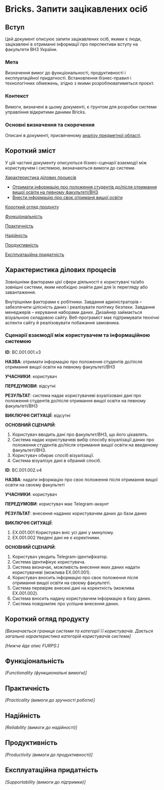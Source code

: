 # Bricks. Запити зацікавлених осіб

## Вступ
Цей документ описуює запити зацікавлених осіб, якими є люди, зацікавлені в отриманні інформації про перспективи вступу на факультети ВНЗ України.

### Мета 
Визначення вимог до функціональності, продуктивності і експлуатаційної придатності. Встановлення бізнес-правил і технологічних обмежень, згідно з якими розроблюватиметься проєкт.

### Контекст
Вимоги, визначені в цьому документі, є ґрунтом для розробки системи управління відкритими даними Bricks.

### Основні визначення та скорочення
Описані в документі, присвяченому [аналізу предметної області](state-of-the-art.md).

## Короткий зміст
У цій частині документу описуються бізнес-сценарії взаємодії між користувучем і системою, визначаються вимоги до системи.

[Характеристика ділових процесів](#description)
* [Отримати інформацію про положення студентів до/після отримання вищої освіти на певному факультеті/ВНЗ](#BC.001.001)
* [Внести інформацію про своє отриманя вищої освіти](#BC.001.002)

[Короткий огляд продукту](#insight)

[Функціональність](#functionality)

[Практичність](#practicality)

[Надійність](#reliability)

[Продуктивність](#productivity)

[Експлуатаційна придатність](#supportability)

## <a name="description">Характеристика ділових процесів</a>

Зовнішніми факторами цієї сфери діяльності є користувачі та/або зовнішні системи, яким необхідно знайти дані для їх перегляду або завантаження.

Внутрішніми факторами є робітники. Завдання адміністраторів – забезпечити цілісність даних і реалізувати політику безпеки. Завдання менеджерів – керування наборами даних.
Дизайнер займається візуальною складовою сайту. Веб-програміст має підтримувати технічні аспекти сайту й реалізовувати побажання замовника.

### Сценарії взаємодії між користувачем та інформаційною системою

**ID**: <a name="BC.001.001">BC.001.001.v3</a>

**НАЗВА**: отримати інформацію про положення студентів до/після отримання вищої освіти на певному факультеті/ВНЗ

**УЧАСНИКИ**: користувач

**ПЕРЕДУМОВИ**: відсутні

**РЕЗУЛЬТАТ**: система надає користувачеві взуалізовані дані про положення студентів до/після отримання вищої освіти на певному факультеті/ВНЗ

**ВИКЛЮЧНІ СИТУАЦІЇ**: відсутні

**ОСНОВНИЙ СЦЕНАРІЙ**:
1. Користувач вводить дані про факультет/ВНЗ, що його цікавлять.  
2. Система надає користувачеві вибір способу візуалізації даних про положення студентів до/після отримання вищої освіти на введеному факультеті/ВНЗ.
3. Користувач обирає спосіб візуалізації.
4. Система візуалізує дані в обраний спосіб.


**ID**: <a name="BC.001.002">BC.001.002.v4</a>

**НАЗВА**: надати інформацію про своє положення після отримання вищої освіти на своєму факультеті

**УЧАСНИКИ**: користувач 

**ПЕРЕДУМОВИ**: користувач має Telegram-акаунт

**РЕЗУЛЬТАТ**: внесення наданих користувачем даних до бази даних

**ВИКЛЮЧНІ СИТУАЦІЇ**: 
1. EX.001.001 Користувач вніс усі дані у минулому.  
2. EX.001.002 Уведені дані не є коректними.  

**ОСНОВНИЙ СЦЕНАРІЙ**:
1. Користувач уводить Telegram-ідентифікатор.  
2. Система ідентифікує користувача.
3. Система визначає, можливість внесення яких даних надати користувачеві (можлива EX.001.001).
3. Користувач вносить інформацію про своє положення після отримання вищої освіти на своєму факультеті.  
4. Система перевіряє внесені дані на коректність (можлива EX.001.002).  
5. Система вносить надану користувачем інформацію в базу даних.
6. Система повідомляє про успішне внесення даних.

## <a name="insight">Короткий огляд продукту</a>

*[Визначається границя системи та категорії її користувачів. Дається загальна характеристика категорій користувачів
системи]*

*[Нижче йде опис FURPS:]*


## <a name="functionality">Функціональність</a>

*[Functionality (функциональні вимоги)]*

## <a name="practicality">Практичність</a>

*[Practicality (вимоги до зручності роботи)]*

## <a name="reliability">Надійність</a>

*[Reliability (вимоги до надійності)]*

## <a name="productivity">Продуктивність</a>

*[Productivity (вимоги до продуктивності)]*

## <a name="supportability">Експлуатаційна придатність</a>

*[Supportability (вимоги до підтримки)]*
